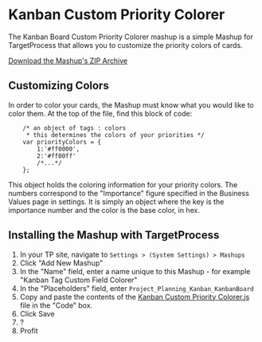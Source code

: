 Kanban Custom Priority Colorer
==============================

The Kanban Board Custom Priority Colorer mashup is a simple Mashup for TargetProcess that allows you to customize the 
priority colors of cards.

[Download the Mashup's ZIP Archive](https://github.com/downloads/TargetProcess/MashupsLibrary/Kanban%20Custom%20Priority%20Colorer.zip)


Customizing Colors
------------------

In order to color your cards, the Mashup must know what you would like to color them.  At the top of the file, find 
this block of code:

```
    /* an object of tags : colors
     * this determines the colors of your priorities */
	var priorityColors = {
		1:'#ff0000',
	 	2:'#ff00ff'
        /*...*/
	};
```

This object holds the coloring information for your priority colors.  The numbers correspond to the "Importance" figure specified in the 
Business Values page in settings.  It is simply an object where the key is the importance number and the color is the base color, in hex.



Installing the Mashup with TargetProcess
----------------------------------------

1. In your TP site, navigate to ```Settings > (System Settings) > Mashups```
2. Click "Add New Mashup"
3. In the "Name" field, enter a name unique to this Mashup - for example "Kanban Tag Custom Field Colorer"
4. In the "Placeholders" field, enter ```Project_Planning_Kanban_KanbanBoard```
5. Copy and paste the contents of the [Kanban Custom Priority Colorer.js](https://github.com/TargetProcess/MashupsLibrary/raw/master/Kanban%20Custom%20Priority%20Colorer/Kanban%20Custom%20Priority%20Colorer.js) file in the "Code" box.
6. Click Save
7. ?
8. Profit

